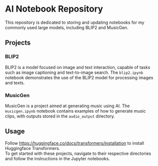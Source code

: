 # AI Notebook Repository

This repository is dedicated to storing and updating notebooks for my commonly used large models, including BLIP2 and MusicGen.


## Projects

### BLIP2

BLIP2 is a model focused on image and text interaction, capable of tasks such as image captioning and text-to-image search. The `blip2.ipynb` notebook demonstrates the use of the BLIP2 model for processing images and texts.

### MusicGen

MusicGen is a project aimed at generating music using AI. The `musicgen.ipynb` notebook contains examples of how to generate music clips, with outputs stored in the `audio_output` directory.

## Usage

Follow https://huggingface.co/docs/transformers/installation to install Huggingface Transformers.  
To get started with these projects, navigate to their respective directories and follow the instructions in the Jupyter notebooks.
